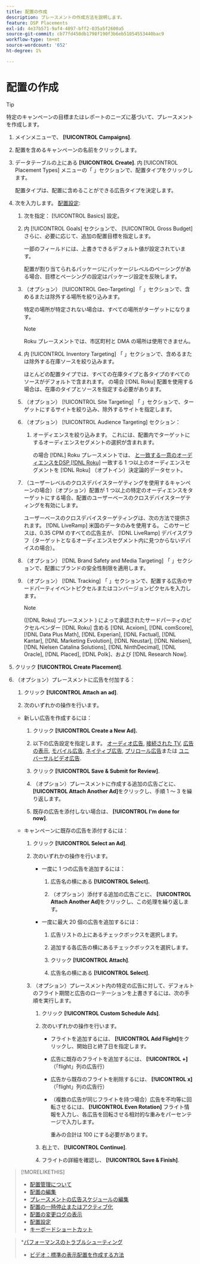 ```yaml
---
title: 配置の作成
description: プレースメントの作成方法を説明します。
feature: DSP Placements
exl-id: 4e37b571-9af4-4897-bff2-035a5f2600a5
source-git-commit: cb77fd450db1798f190f3b6eb51054553440bac9
workflow-type: tm+mt
source-wordcount: '652'
ht-degree: 1%

---
```


# 配置の作成

>[!TIP]
>
>特定のキャンペーンの目標またはレポートのニーズに基づいて、プレースメントを作成します。

1. メインメニューで、 **[!UICONTROL Campaigns]**.

1. 配置を含めるキャンペーンの名前をクリックします。

1. データテーブルの上にある **[!UICONTROL Create]**. 内 [!UICONTROL Placement Types] メニューの「 」セクションで、配置タイプをクリックします。

   配置タイプは、配置に含めることができる広告タイプを決定します。

1. 次を入力します。 [配置設定](placement-settings.md):

   1. 次を指定： [!UICONTROL Basics] 設定。

   1. 内 [!UICONTROL Goals] セクションで、 [!UICONTROL Gross Budget] さらに、必要に応じて、追加の配置目標を指定します。

      一部のフィールドには、上書きできるデフォルト値が設定されています。

      配置が割り当てられるパッケージにパッケージレベルのペーシングがある場合、目標とペーシングの設定はパッケージ設定を反映します。

   1. （オプション） [!UICONTROL Geo-Targeting] 「 」セクションで、含めるまたは除外する場所を絞り込みます。

      特定の場所が特定されない場合は、すべての場所がターゲットになります。

      >[!NOTE]
      >
      >Roku プレースメントでは、市区町村と DMA の場所は使用できません。

   1. 内 [!UICONTROL Inventory Targeting] 「 」セクションで、含めるまたは除外する在庫ソースを絞り込みます。

      ほとんどの配置タイプでは、すべての在庫タイプと各タイプのすべてのソースがデフォルトで含まれます。 の場合 [!DNL Roku] 配置を使用する場合は、在庫のタイプとソースを指定する必要があります。

   1. （オプション） [!UICONTROL Site Targeting] 「 」セクションで、ターゲットにするサイトを絞り込み、除外するサイトを指定します。

   1. （オプション） [!UICONTROL Audience Targeting] セクション：

      1. オーディエンスを絞り込みます。 これには、配置内でターゲットにするオーディエンスセグメントの選択が含まれます。

         の場合 [!DNL] Roku プレースメントでは、 [と一致する一意のオーディエンスをDSP [!DNL Roku]](/help/dsp/inventory/roku-inventory.md) 一致する 1 つ以上のオーディエンスセグメントを [!DNL Roku] （オプトイン）決定論的データセット。
   1. （ユーザーレベルのクロスデバイスターゲティングを使用するキャンペーンの場合）（オプション）配置が 1 つ以上の特定のオーディエンスをターゲットにする場合、配置のユーザーベースのクロスデバイスターゲティングを有効にします。

      ユーザーベースのクロスデバイスターゲティングは、次の方法で提供されます。 [!DNL LiveRamp] 米国のデータのみを使用する。 このサービスは、0.35 CPM のすべての広告主が、 [!DNL LiveRamp] デバイスグラフ（ターゲットとなるオーディエンスセグメント内に見つからないデバイスの場合）。

   1. （オプション） [!DNL Brand Safety and Media Targeting] 「 」セクションで、配置にブランドの安全性制限を適用します。

   1. （オプション） [!DNL Tracking] 「 」セクションで、配置する広告のサードパーティイベントピクセルまたはコンバージョンピクセルを入力します。

      >[!NOTE]
      >
      >([!DNL Roku] プレースメント ) によって承認されたサードパーティのピクセルベンダー [!DNL Roku] 含める [!DNL Acxiom], [!DNL comScore], [!DNL Data Plus Math], [!DNL Experian], [!DNL Factual], [!DNL Kantar], [!DNL Marketing Evolution], [!DNL Neustar], [!DNL Nielsen], [!DNL Nielsen Catalina Solutions], [!DNL NinthDecimal], [!DNL Oracle], [!DNL Placed], [!DNL Polk]、および [!DNL Research Now].


1. クリック **[!UICONTROL Create Placement]**.

1. （オプション）プレースメントに広告を付加する：

   1. クリック **[!UICONTROL Attach an ad]**.

   1. 次のいずれかの操作を行います。
   * 新しい広告を作成するには：

      1. クリック **[!UICONTROL Create a New Ad].**

      1. 以下の広告設定を指定します。 [オーディオ広告](/help/dsp/campaign-management/ads/ad-settings-audio.md), [接続された TV](/help/dsp/campaign-management/ads/ad-settings-connected-tv.md), [広告の表示](/help/dsp/campaign-management/ads/ad-settings-display.md), [モバイル広告](/help/dsp/campaign-management/ads/ad-settings-mobile.md), [ネイティブ広告](/help/dsp/campaign-management/ads/ad-settings-native.md), [プリロール広告](/help/dsp/campaign-management/ads/ad-settings-pre-roll.md)または [ユニバーサルビデオ広告](ad-settings-universal-video.md).

      1. クリック **[!UICONTROL Save & Submit for Review]**.

      1. （オプション）プレースメントに作成する追加の広告ごとに、 **[!UICONTROL Attach Another Ad]**&#x200B;をクリックし、手順 1 ～ 3 を繰り返します。

      1. 既存の広告を添付しない場合は、 **[!UICONTROL I'm done for now]**.
   * キャンペーンに既存の広告を添付するには：

      1. クリック **[!UICONTROL Select an Ad]**.

      1. 次のいずれかの操作を行います。

         * 一度に 1 つの広告を追加するには：

            1. 広告名の横にある **[!UICONTROL Select].**

            1. （オプション）添付する追加の広告ごとに、 **[!UICONTROL Attach Another Ad]**&#x200B;をクリックし、この処理を繰り返します。
         * 一度に最大 20 個の広告を追加するには：

            1. 広告リストの上にあるチェックボックスを選択します。

            1. 追加する各広告の横にあるチェックボックスを選択します。

            1. クリック **[!UICONTROL Attach]**.

            1. 広告名の横にある **[!UICONTROL Select]**.
      1. （オプション）プレースメント内の特定の広告に対して、デフォルトのフライト期間と広告のローテーションを上書きするには、次の手順を実行します。

         1. クリック **[!UICONTROL Custom Schedule Ads]**.

         1. 次のいずれかの操作を行います。

            * フライトを追加するには、 **[!UICONTROL Add Flight]**&#x200B;をクリックし、開始日と終了日を指定します。

            * 広告に既存のフライトを追加するには、 **[!UICONTROL +]** （「flight」列の広告行）

            * 広告から既存のフライトを削除するには、 **[!UICONTROL x]** （「flight」列の広告行）

            * （複数の広告が同じフライトを持つ場合）広告を不均等に回転させるには、 **[!UICONTROL Even Rotation]** フライト情報を入力し、各広告を回転させる相対的な重みをパーセンテージで入力します。

               重みの合計は 100 にする必要があります。
         1. 右上で、 **[!UICONTROL Continue]**.

         1. フライトの詳細を確認し、 **[!UICONTROL Save & Finish]**.






>[!MORELIKETHIS]
>
>* [配置管理について](placement-about.md)
>* [配置の編集](placement-edit.md)
>* [プレースメントの広告スケジュールの編集](placement-edit-ad-schedule.md)
>* [配置の一時停止またはアクティブ化](placement-pause-activate.md)
>* [配置の変更ログの表示](placement-change-log.md)
>* [配置設定](placement-settings.md)
>* [キーボードショートカット](/help/dsp/campaign-management/reports/keyboard-shortcuts.md)

   >*[パフォーマンスのトラブルシューティング](/help/dsp/optimization/troubleshooting-performance.md)
>* [ビデオ：標準の表示配置を作成する方法](https://video.tv.adobe.com/v/340454)

